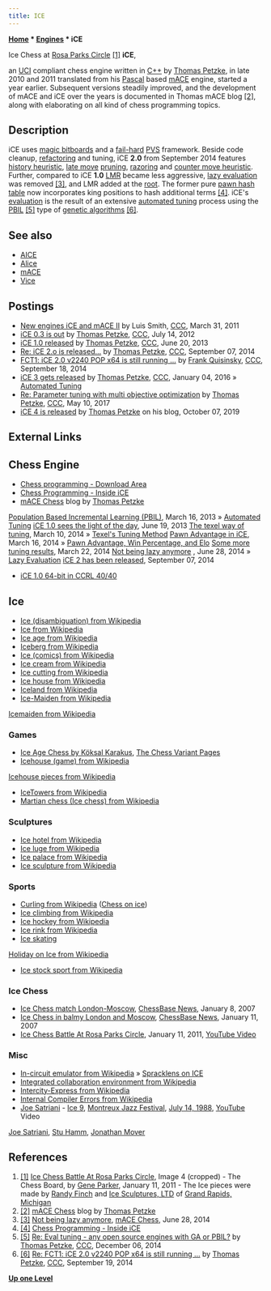 ```yaml
---
title: ICE
---
```

**[Home](Home "Home") * [Engines](Engines "Engines") * iCE**

[](http://rivergrandrapids.com/ice-chess-battle-at-rosa-parks-circle/) Ice Chess at [Rosa Parks Circle](https://en.wikipedia.org/wiki/Rosa_Parks_Circle) <a id="cite-note-1" href="#cite-ref-1">[1]</a>
**iCE**,

an [UCI](UCI "UCI") compliant chess engine written in [C++](Cpp "Cpp") by [Thomas Petzke](Thomas_Petzke "Thomas Petzke"), in late 2010 and 2011 translated from his [Pascal](Pascal "Pascal") based [mACE](index.php?title=MACE&action=edit&redlink=1 "MACE (page does not exist)") engine, started a year earlier. Subsequent versions steadily improved, and the development of mACE and iCE over the years is documented in Thomas mACE blog <a id="cite-note-2" href="#cite-ref-2">[2]</a>, along with elaborating on all kind of chess programming topics.

## Description

iCE uses [magic bitboards](Magic_Bitboards "Magic Bitboards") and a [fail-hard](Fail-Hard "Fail-Hard") [PVS](Principal_Variation_Search "Principal Variation Search") framework. Beside code cleanup, [refactoring](https://en.wikipedia.org/wiki/Code_refactoring) and tuning, iCE **2.0** from September 2014 features [history heuristic](History_Heuristic "History Heuristic"), [late move](Late_Move_Reductions "Late Move Reductions") [pruning](Pruning "Pruning"), [razoring](Razoring "Razoring") and [counter move heuristic](Countermove_Heuristic "Countermove Heuristic"). Further, compared to iCE **1.0** [LMR](Late_Move_Reductions "Late Move Reductions") became less aggressive, [lazy evaluation](Lazy_Evaluation "Lazy Evaluation") was removed <a id="cite-note-3" href="#cite-ref-3">[3]</a>, and LMR added at the [root](Root "Root"). The former pure [pawn hash table](Pawn_Hash_Table "Pawn Hash Table") now incorporates king positions to hash additional terms <a id="cite-note-4" href="#cite-ref-4">[4]</a>. iCE's [evaluation](Evaluation "Evaluation") is the result of an extensive [automated tuning](Automated_Tuning "Automated Tuning") process using the [PBIL](Genetic_Programming#PBIL "Genetic Programming") <a id="cite-note-5" href="#cite-ref-5">[5]</a> type of [genetic algorithms](Genetic_Programming#GeneticAlgorithm "Genetic Programming") <a id="cite-note-6" href="#cite-ref-6">[6]</a>.

## See also

- [AICE](AICE "AICE")
- [Alice](Alice "Alice")
- [mACE](index.php?title=MACE&action=edit&redlink=1 "MACE (page does not exist)")
- [Vice](Vice "Vice")

## Postings

- [New engines iCE and mACE II](http://www.talkchess.com/forum/viewtopic.php?t=38603) by Luis Smith, [CCC](CCC "CCC"), March 31, 2011
- [iCE 0.3 is out](http://www.talkchess.com/forum/viewtopic.php?t=44423) by [Thomas Petzke](Thomas_Petzke "Thomas Petzke"), [CCC](CCC "CCC"), July 14, 2012
- [iCE 1.0 released](http://www.talkchess.com/forum/viewtopic.php?t=48352) by [Thomas Petzke](Thomas_Petzke "Thomas Petzke"), [CCC](CCC "CCC"), June 20, 2013
- [Re: iCE 2.o is released...](http://www.talkchess.com/forum/viewtopic.php?t=53605&start=1) by [Thomas Petzke](Thomas_Petzke "Thomas Petzke"), [CCC](CCC "CCC"), September 07, 2014
- [FCT1: iCE 2.0 v2240 POP x64 is still running ...](http://www.talkchess.com/forum/viewtopic.php?t=53741) by [Frank Quisinsky](Frank_Quisinsky "Frank Quisinsky"), [CCC](CCC "CCC"), September 18, 2014
- [iCE 3 gets released](http://www.talkchess.com/forum/viewtopic.php?t=58800) by [Thomas Petzke](Thomas_Petzke "Thomas Petzke"), [CCC](CCC "CCC"), January 04, 2016 » [Automated Tuning](Automated_Tuning "Automated Tuning")
- [Re: Parameter tuning with multi objective optimization](http://www.talkchess.com/forum3/viewtopic.php?f=7&t=63926&start=9) by [Thomas Petzke](Thomas_Petzke "Thomas Petzke"), [CCC](CCC "CCC"), May 10, 2017
- [iCE 4 is released](http://www.fam-petzke.de/cp_ice_en.shtml) by [Thomas Petzke](Thomas_Petzke "Thomas Petzke") on his blog, October 07, 2019

## External Links

## Chess Engine

- [Chess programming - Download Area](http://www.fam-petzke.de/cp_download_en.shtml)
- [Chess Programming - Inside iCE](http://www.fam-petzke.de/cp_inside_ice_en.shtml)
- [mACE Chess](http://macechess.blogspot.de/) blog by [Thomas Petzke](Thomas_Petzke "Thomas Petzke")

[Population Based Incremental Learning (PBIL)](http://macechess.blogspot.de/2013/03/population-based-incremental-learning.html), March 16, 2013 » [Automated Tuning](Automated_Tuning "Automated Tuning")
[iCE 1.0 sees the light of the day](http://macechess.blogspot.de/2013/06/ice-10-sees-light-of-day.html), June 19, 2013
[The texel way of tuning](http://macechess.blogspot.de/2014/03/the-texel-way-of-tuning_10.html), March 10, 2014 » [Texel's Tuning Method](Texel%27s_Tuning_Method "Texel's Tuning Method")
[Pawn Advantage in iCE](http://macechess.blogspot.de/2014/03/pawn-advantage-in-ice.html), March 16, 2014 » [Pawn Advantage, Win Percentage, and Elo](Pawn_Advantage,_Win_Percentage,_and_Elo "Pawn Advantage, Win Percentage, and Elo")
[Some more tuning results](http://macechess.blogspot.de/2014/03/some-more-tuning-results.html), March 22, 2014
[Not being lazy anymore](http://macechess.blogspot.de/2014/06/not-being-lazy-anymore.html) , June 28, 2014 » [Lazy Evaluation](Lazy_Evaluation "Lazy Evaluation")
[iCE 2 has been released](http://macechess.blogspot.de/2014/09/ice-2-has-been-released_7.html), September 07, 2014

- [iCE 1.0 64-bit in CCRL 40/40](http://www.computerchess.org.uk/ccrl/4040/cgi/engine_details.cgi?print=Details&eng=iCE%201.0%2064-bit#iCE_1_0_64-bit)

## Ice

- [Ice (disambiguation) from Wikipedia](https://en.wikipedia.org/wiki/Ice_%28disambiguation%29)
- [Ice from Wikipedia](https://en.wikipedia.org/wiki/Ice)
- [Ice age from Wikipedia](https://en.wikipedia.org/wiki/Ice_age)
- [Iceberg from Wikipedia](https://en.wikipedia.org/wiki/Iceberg)
- [Ice (comics) from Wikipedia](https://en.wikipedia.org/wiki/Ice_%28comics%29)
- [Ice cream from Wikipedia](https://en.wikipedia.org/wiki/Ice_cream)
- [Ice cutting from Wikipedia](https://en.wikipedia.org/wiki/Ice_cutting)
- [Ice house from Wikipedia](https://en.wikipedia.org/wiki/Icehouse)
- [Iceland from Wikipedia](https://en.wikipedia.org/wiki/Iceland)
- [Ice-Maiden from Wikipedia](https://en.wikipedia.org/wiki/Ice_Maiden)

[Icemaiden from Wikipedia](https://en.wikipedia.org/wiki/Icemaiden)

### Games

- [Ice Age Chess by Köksal Karakus](http://www.chessvariants.org/boardrules.dir/iceage.html), [The Chess Variant Pages](http://www.chessvariants.org/Gindex.html)
- [Icehouse (game) from Wikipedia](https://en.wikipedia.org/wiki/Icehouse_%28game%29)

[Icehouse pieces from Wikipedia](https://en.wikipedia.org/wiki/Icehouse_pieces)

- [IceTowers from Wikipedia](https://en.wikipedia.org/wiki/IceTowers)
- [Martian chess (Ice chess) from Wikipedia](https://en.wikipedia.org/wiki/Martian_chess)

### Sculptures

- [Ice hotel from Wikipedia](https://en.wikipedia.org/wiki/Ice_hotel)
- [Ice luge from Wikipedia](https://en.wikipedia.org/wiki/Ice_luge)
- [Ice palace from Wikipedia](https://en.wikipedia.org/wiki/Ice_palace)
- [Ice sculpture from Wikipedia](https://en.wikipedia.org/wiki/Ice_sculpture)

### Sports

- [Curling from Wikipedia](https://en.wikipedia.org/wiki/Curling) ([Chess on ice](http://chess.about.com/od/chessvariants/fl/Chess-on-Ice.htm))
- [Ice climbing from Wikipedia](https://en.wikipedia.org/wiki/Ice_climbing)
- [Ice hockey from Wikipedia](https://en.wikipedia.org/wiki/Ice_hockey)
- [Ice rink from Wikipedia](https://en.wikipedia.org/wiki/Ice_rink)
- [Ice skating](https://en.wikipedia.org/wiki/Ice_skating)

[Holiday on Ice from Wikipedia](https://en.wikipedia.org/wiki/Holiday_on_Ice)

- [Ice stock sport from Wikipedia](https://en.wikipedia.org/wiki/Ice_stock_sport)

### Ice Chess

- [Ice Chess match London-Moscow](http://en.chessbase.com/post/ice-che-match-london-moscow), [ChessBase News](ChessBase "ChessBase"), January 8, 2007
- [Ice Chess in balmy London and Moscow](http://en.chessbase.com/post/ice-che-in-balmy-london-and-moscow), [ChessBase News](ChessBase "ChessBase"), January 11, 2007
- [Ice Chess Battle At Rosa Parks Circle](http://rivergrandrapids.com/ice-chess-battle-at-rosa-parks-circle/), January 11, 2011, [YouTube Video](https://www.youtube.com/watch?feature=player_embedded&v=IWXbR8OlFUI)

### Misc

- [In-circuit emulator from Wikipedia](https://en.wikipedia.org/wiki/In-circuit_emulator) » [Spracklens on ICE](Fidelity_Electronics#SpracklensAppleICE "Fidelity Electronics")
- [Integrated collaboration environment from Wikipedia](https://en.wikipedia.org/wiki/Integrated_collaboration_environment)
- [Intercity-Express from Wikipedia](https://en.wikipedia.org/wiki/Intercity-Express)
- [Internal Compiler Errors from Wikipedia](https://en.wikipedia.org/wiki/Compilation_error#Internal_Compiler_Errors)
- [Joe Satriani](Category:Joe_Satriani "Category:Joe Satriani") - [Ice 9](https://en.wikipedia.org/wiki/Surfing_with_the_Alien), [Montreux Jazz Festival](https://en.wikipedia.org/wiki/Montreux_Jazz_Festival), [July 14, 1988](http://www.montreuxjazzlive.com/concerts-database?title=Joe+Satriani), [YouTube](https://en.wikipedia.org/wiki/YouTube) Video

[Joe Satriani](Category:Joe_Satriani "Category:Joe Satriani"), [Stu Hamm](https://en.wikipedia.org/wiki/Stuart_Hamm), [Jonathan Mover](https://en.wikipedia.org/wiki/Jonathan_Mover)

## References

1. <a id="cite-ref-1" href="#cite-note-1">[1]</a> [Ice Chess Battle At Rosa Parks Circle](http://rivergrandrapids.com/ice-chess-battle-at-rosa-parks-circle/), Image 4 (cropped) - The Chess Board, by [Gene Parker](http://rivergrandrapids.com/author/gparker/), January 11, 2011 - The Ice pieces were made by [Randy Finch](http://www.iceguru.com/about/) and [Ice Sculptures, LTD](http://www.iceguru.com/) of [Grand Rapids, Michigan](https://en.wikipedia.org/wiki/Grand_Rapids,_Michigan)
1. <a id="cite-ref-2" href="#cite-note-2">[2]</a> [mACE Chess](http://macechess.blogspot.de/) blog by [Thomas Petzke](Thomas_Petzke "Thomas Petzke")
1. <a id="cite-ref-3" href="#cite-note-3">[3]</a> [Not being lazy anymore](http://macechess.blogspot.de/2014/06/not-being-lazy-anymore.html), [mACE Chess](http://macechess.blogspot.de/), June 28, 2014
1. <a id="cite-ref-4" href="#cite-note-4">[4]</a> [Chess Programming - Inside iCE](http://www.fam-petzke.de/cp_inside_ice_en.shtml)
1. <a id="cite-ref-5" href="#cite-note-5">[5]</a> [Re: Eval tuning - any open source engines with GA or PBIL?](http://www.talkchess.com/forum/viewtopic.php?t=54545&start=1) by [Thomas Petzke](Thomas_Petzke "Thomas Petzke"), [CCC](CCC "CCC"), December 06, 2014
1. <a id="cite-ref-6" href="#cite-note-6">[6]</a> [Re: FCT1: iCE 2.0 v2240 POP x64 is still running ...](http://www.talkchess.com/forum/viewtopic.php?t=53741&start=4) by [Thomas Petzke](Thomas_Petzke "Thomas Petzke"), [CCC](CCC "CCC"), September 19, 2014

**[Up one Level](Engines "Engines")**

